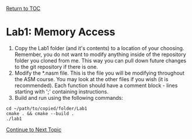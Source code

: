 <a href="https://github.com/CyberTrainingUSAF/06-Debugging-Assembly/blob/master/00-Table-of-Contents.md" rel="Return to TOC"> Return to TOC </a>

# Lab1: Memory Access

1. Copy the Lab1 folder (and it's contents) to a location of your choosing. Remember, you do not want to modify anything inside of the repository folder you cloned from me. This way you can pull down future changes to the git repository if there is one. 
2. Modify the *.nasm file. This is the file you will be modifying throughout the ASM course. You may look at the other files if you wish (it is recommended). Each function should have a comment block - lines starting with ';' containing instructions. 
3. Build and run using the following commands:

```
cd ~/path/to/copied/folder/Lab1 
cmake . && cmake --build .
./lab1
```

<a href="https://github.com/CyberTrainingUSAF/06-Debugging-Assembly/blob/master/02_Intro_to_ASM/04_DataTypes.md" rel="Continue to Next Topic"> Continue to Next Topic </a>
